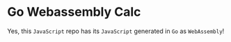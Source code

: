 # Go Webassembly Calc

Yes, this `JavaScript` repo has its `JavaScript` generated in `Go` as `WebAssembly`!

